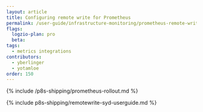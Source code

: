 ```yaml
---
layout: article
title: Configuring remote write for Prometheus 
permalink: /user-guide/infrastructure-monitoring/prometheus-remote-write.html
flags:
  logzio-plan: pro
  beta: 
tags:
  - metrics integrations
contributors:
  - yberlinger
  - yotamloe
order: 150
---
```


{% include /p8s-shipping/prometheus-rollout.md %}


{% include p8s-shipping/remotewrite-syd-userguide.md %}


